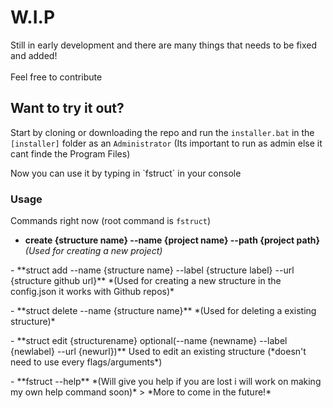 # W.I.P
<p>Still in early development and there are many things that needs to be fixed and added! <br></br> Feel free to contribute</p>

## Want to try it out?
Start by cloning or downloading the repo and run the `installer.bat` in the `[installer]` folder as an `Administrator` (Its important to run as admin else it cant finde the Program Files)
<p>Now you can use it by typing in `fstruct` in your console</p>

### Usage
Commands right now (root command is `fstruct`)
- **create {structure name} --name {project name} --path {project path}** *(Used for creating a new project)*
<p></p>
- **struct add --name {structure name} --label {structure label} --url {structure github url}** *(Used for creating a new structure in the config.json it works with Github repos)*
<p></p>
- **struct delete --name {structure name}** *(Used for deleting a existing structure)*
<p></p>
- **struct edit {structurename} optional(--name {newname} --label {newlabel} --url {newurl})** Used to edit an existing structure (*doesn't need to use every flags/arguments*)
<p></p>
- **fstruct --help** *(Will give you help if you are lost i will work on making my own help command soon)*
> *More to come in the future!*
